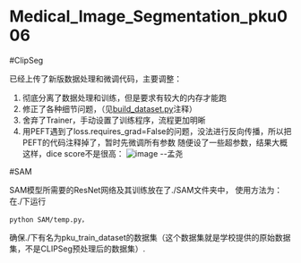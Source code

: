 # Medical_Image_Segmentation_pku006

#ClipSeg

已经上传了新版数据处理和微调代码，主要调整：
1. 彻底分离了数据处理和训练，但是要求有较大的内存才能跑
2. 修正了各种细节问题，（见[build_dataset.py](./CLIP/build_dataset.py)注释）
3. 舍弃了Trainer，手动设置了训练程序，流程更加明晰
4. 用PEFT遇到了loss.requires_grad=False的问题，没法进行反向传播，所以把PEFT的代码注释掉了，暂时先微调所有参数
随便设了一些超参数，结果大概这样，dice score不是很高：
![image](https://github.com/user-attachments/assets/f3ef740c-4654-4e2c-9e6f-34bd81f85c3b)
--孟尧

#SAM

SAM模型所需要的ResNet网络及其训练放在了./SAM文件夹中，
使用方法为：
在./下运行
```shell
python SAM/temp.py，
```
确保./下有名为pku_train_dataset的数据集（这个数据集就是学校提供的原始数据集，不是CLIPSeg预处理后的数据集）.
